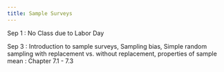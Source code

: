 ```yaml
---
title: Sample Surveys
---
```


Sep 1
: No Class due to Labor Day

Sep 3
: Introduction to sample surveys, Sampling bias, Simple random sampling with replacement vs. without replacement, properties of sample mean 
  : Chapter 7.1 - 7.3
